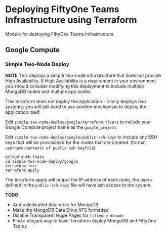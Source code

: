 # Deploying FiftyOne Teams Infrastructure using Terraform

Module for deploying FiftyOne Teams Infrastructure

## Google Compute

### Simple Two-Node Deploy

**NOTE** This deploys a simple two-node infrastructure that does not provide High Availability.
If High Availability is a requirement in your environment you should consider modifying this deployment to include multiple MongoDB nodes and multiple app nodes.

This terraform does not deploy the application - it only deploys two systems; you will still need to use another mechanism to deploy the application itself.

Edit `simple-two-node-deploy/google/terraform.tfvars` to include your Google Compute project name as the `google_project`.

Edit `simple-two-node-deploy/google/public-ssh-keys` to include any SSH keys that will be provisioned for the nodes that are created.  (format `username:contents of public ssh keyfile`)

```shell
gcloud auth login
cd simple-two-node-deploy/google
terraform init
terraform apply
```

The terraform apply will output the IP address of each node, the users defined in the `public-ssh-keys` file will have ssh access to the system.

**TODO**

- Add a dedicated data drive for MongoDB
- Make the MongoDB Data Drive XFS formatted
- Disable Transparent Huge Pages for `fiftyone-dbnode`
- Find a elegant way to have Terraform deploy MongoDB and FiftyOne Teams
